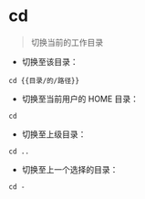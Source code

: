 # cd

> 切换当前的工作目录

- 切换至该目录：

`cd {{目录/的/路径}}`

- 切换至当前用户的 HOME 目录：

`cd`

- 切换至上级目录：

`cd ..`

- 切换至上一个选择的目录：

`cd -`

[#]: contributors: ([王興與·區塊鏈·Linux中國]，[Ataft7]，[JCdahuzi]，[琳小梁]，[大魔王~]，[David Ricardo Shen]，[翔之广宇]，[王兴宇]，[小得]，[while True:])